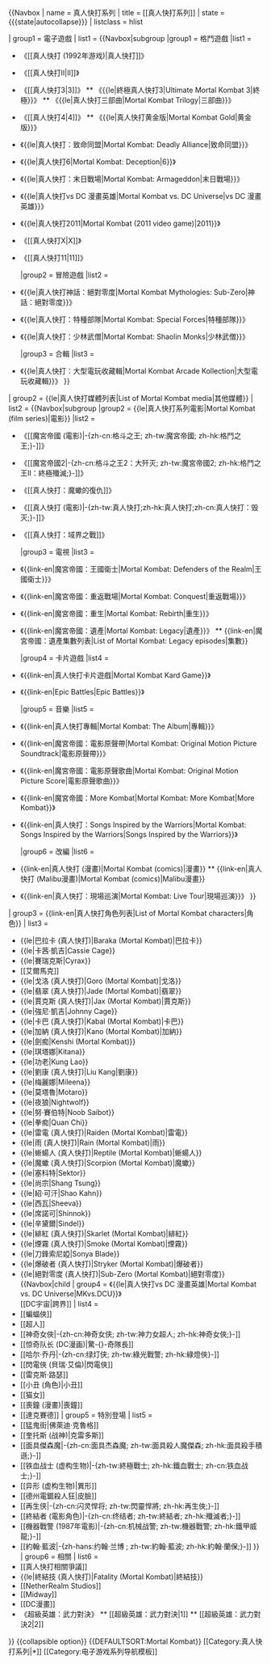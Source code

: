 {{Navbox
| name = 真人快打系列
| title = [[真人快打系列]]
| state = {{{state|autocollapse}}}
| listclass = hlist

| group1 = 電子遊戲
| list1 = 
{{Navbox|subgroup
  |group1 = 格鬥遊戲
  |list1 =
* 《[[真人快打 (1992年游戏)|真人快打]]》
* 《[[真人快打II|II]]》
* 《[[真人快打3|3]]》
** 《{{le|終極真人快打3|Ultimate Mortal Kombat 3|終極}}》
** 《{{le|真人快打三部曲|Mortal Kombat Trilogy|三部曲}}》
* 《[[真人快打4|4]]》
** 《{{le|真人快打黄金版|Mortal Kombat Gold|黄金版}}》
* 《{{le|真人快打：致命同盟|Mortal Kombat: Deadly Alliance|致命同盟}}》
* 《{{le|真人快打6|Mortal Kombat: Deception|6}}》
* 《{{le|真人快打：末日戰場|Mortal Kombat: Armageddon|末日戰場}}》
* 《{{le|真人快打vs DC 漫畫英雄|Mortal Kombat vs. DC Universe|vs DC 漫畫英雄}}》
* 《{{le|真人快打2011|Mortal Kombat (2011 video game)|2011}}》
* 《[[真人快打X|X]]》
* 《[[真人快打11|11]]》

  |group2 = 冒險遊戲
  |list2 =
* 《{{le|真人快打神話：絕對零度|Mortal Kombat Mythologies: Sub-Zero|神話：絕對零度}}》
* 《{{le|真人快打：特種部隊|Mortal Kombat: Special Forces|特種部隊}}》
* 《{{le|真人快打：少林武僧|Mortal Kombat: Shaolin Monks|少林武僧}}》

  |group3 = 合輯
  |list3 =
* 《{{le|真人快打：大型電玩收藏輯|Mortal Kombat Arcade Kollection|大型電玩收藏輯}}》
}}

| group2 = {{le|真人快打媒體列表|List of Mortal Kombat media|其他媒體}}
| list2  = 
 {{Navbox|subgroup
  |group2 = {{le|真人快打系列電影|Mortal Kombat (film series)|電影}}
  |list2 =
* 《[[魔宮帝國 (電影)|-{zh-cn:格斗之王; zh-tw:魔宮帝國; zh-hk:格鬥之王;}-]]》
* 《[[魔宮帝國2|-{zh-cn:格斗之王2：大歼灭; zh-tw:魔宮帝國2; zh-hk:格鬥之王II：終極殲滅;}-]]》
* 《[[真人快打：魔蠍的復仇]]》
* 《[[真人快打 (電影)|-{zh-tw:真人快打;zh-hk:真人快打;zh-cn:真人快打：毁灭;}-]]》
* 《[[真人快打：域界之戰]]》

  |group3 = 電視
  |list3 =
* 《{{link-en|魔宮帝國：王國衛士|Mortal Kombat: Defenders of the Realm|王國衛士}}》
* 《{{link-en|魔宮帝國：重返戰場|Mortal Kombat: Conquest|重返戰場}}》
* 《{{link-en|魔宮帝國：重生|Mortal Kombat: Rebirth|重生}}》
* 《{{link-en|魔宮帝國：遺產|Mortal Kombat: Legacy|遺產}}》
** {{link-en|魔宮帝國：遺產集數列表|List of Mortal Kombat: Legacy episodes|集數}}

  |group4 = 卡片遊戲
  |list4 =
* 《{{link-en|真人快打卡片遊戲|Mortal Kombat Kard Game}}》
* 《{{link-en|Epic Battles|Epic Battles}}》

  |group5 = 音樂
  |list5 =
* 《{{link-en|真人快打專輯|Mortal Kombat: The Album|專輯}}》
* 《{{link-en|魔宮帝國：電影原聲帶|Mortal Kombat: Original Motion Picture Soundtrack|電影原聲帶}}》
* 《{{link-en|魔宮帝國：電影原聲歌曲|Mortal Kombat: Original Motion Picture Score|電影原聲歌曲}}》
* 《{{link-en|魔宮帝國：More Kombat|Mortal Kombat: More Kombat|More Kombat}}》
* 《{{link-en|真人快打：Songs Inspired by the Warriors|Mortal Kombat: Songs Inspired by the Warriors|Songs Inspired by the Warriors}}》

  |group6 = 改編
  |list6 =
* {{link-en|真人快打 (漫畫)|Mortal Kombat (comics)|漫畫}}
** {{link-en|真人快打 (Malibu漫畫)|Mortal Kombat (comics)|Malibu漫畫}}
* 《{{link-en|真人快打：現場巡演|Mortal Kombat: Live Tour|現場巡演}}》
}}

| group3 = {{link-en|真人快打角色列表|List of Mortal Kombat characters|角色}}
| list3  = 
* {{le|巴拉卡 (真人快打)|Baraka (Mortal Kombat)|巴拉卡}}
* {{le|卡茜·凱吉|Cassie Cage}}
* {{le|賽瑞克斯|Cyrax}}
* [[艾爾馬克]]
* {{le|戈洛 (真人快打)|Goro (Mortal Kombat)|戈洛}}
* {{le|翡翠 (真人快打)|Jade (Mortal Kombat)|翡翠}}
* {{le|賈克斯 (真人快打)|Jax (Mortal Kombat)|賈克斯}}
* {{le|強尼·凱吉|Johnny Cage}}
* {{le|卡巴 (真人快打)|Kabal (Mortal Kombat)|卡巴}}
* {{le|加納 (真人快打)|Kano (Mortal Kombat)|加納}}
* {{le|劍痴|Kenshi (Mortal Kombat)}}
* {{le|琪塔娜|Kitana}}
* {{le|功老|Kung Lao}}
* {{le|劉康 (真人快打)|Liu Kang|劉康}}
* {{le|梅麗娜|Mileena}}
* {{le|莫塔魯|Motaro}}
* {{le|夜狼|Nightwolf}}
* {{le|努·賽伯特|Noob Saibot}}
* {{le|拳痴|Quan Chi}}
* {{le|雷電 (真人快打)|Raiden (Mortal Kombat)|雷電}}
* {{le|雨 (真人快打)|Rain (Mortal Kombat)|雨}}
* {{le|蜥蝪人 (真人快打)|Reptile (Mortal Kombat)|蜥蝪人}}
* {{le|魔蠍 (真人快打)|Scorpion (Mortal Kombat)|魔蠍}}
* {{le|塞科特|Sektor}}
* {{le|尚宗|Shang Tsung}}
* {{le|紹·可汗|Shao Kahn}}
* {{le|西瓦|Sheeva}}
* {{le|席諾可|Shinnok}}
* {{le|辛黛爾|Sindel}}
* {{le|緋紅 (真人快打)|Skarlet (Mortal Kombat)|緋紅}}
* {{le|煙霧 (真人快打)|Smoke (Mortal Kombat)|煙霧}}
* {{le|刀鋒索尼婭|Sonya Blade}}
* {{le|爆破者 (真人快打)|Stryker (Mortal Kombat)|爆破者}}
* {{le|絕對零度 (真人快打)|Sub-Zero (Mortal Kombat)|絕對零度}}
{{Navbox|child
| group4 = 《{{le|真人快打vs DC 漫畫英雄|Mortal Kombat vs. DC Universe|MKvs.DCU}}》<br>[[DC宇宙|跨界]]
| list4 =
* [[蝙蝠俠]]
* [[超人]]
* [[神奇女俠|-{zh-cn:神奇女侠; zh-tw:神力女超人; zh-hk:神奇女俠;}-]]
* [[惊奇队长 (DC漫画)|驚-{}-奇隊長]]
* [[哈尔·乔丹|-{zh-cn:绿灯侠; zh-tw:綠光戰警; zh-hk:綠燈俠}-]]
* [[閃電俠 (貝瑞·艾倫)|閃電俠]]
* [[雷克斯·路瑟]]
* [[小丑 (角色)|小丑]]
* [[猫女]]
* [[喪鐘 (漫畫)|喪鐘]]
* [[達克賽德]]
| group5 = 特別登場
| list5 =
* [[猛鬼街|佛萊迪·克魯格]]<!--Freddy Krueger-->
* [[奎托斯 (战神)|克雷多斯]]
* [[面具傑森魔|-{zh-cn:面具杰森魔; zh-tw:面具殺人魔傑森; zh-hk:面具殺手積遜;}-]]
* [[铁血战士 (虚构生物)|-{zh-tw:終極戰士; zh-hk:鐵血戰士; zh-cn:铁血战士;}-]]
* [[异形 (虚构生物)|異形]]
* [[德州電鋸殺人狂|皮臉]]<!--Leatherface-->
* [[再生侠|-{zh-cn:闪灵悍将; zh-tw:閃靈悍將; zh-hk:再生俠;}-]]
* [[終結者 (電影角色)|-{zh-cn:终结者; zh-tw:終結者; zh-hk:殲滅者;}-]]
* [[機器戰警 (1987年電影)|-{zh-cn:机械战警; zh-tw:機器戰警; zh-hk:鐵甲威龍;}-]]
* [[約翰·藍波|-{zh-hans:约翰·兰博 ; zh-tw:約翰·藍波; zh-hk:約翰·蘭保;}-]]
}}
| group6 = 相關
| list6  = 
* [[真人快打相關爭議]]
* {{le|終結技 (真人快打)|Fatality (Mortal Kombat)|終結技}}
* [[NetherRealm Studios]]
* [[Midway]]
* [[DC漫畫]]
* 《超級英雄：武力對決》
** [[超級英雄：武力對決|1]]
** [[超級英雄：武力對決2|2]]

}}<noinclude>
{{collapsible option}}
{{DEFAULTSORT:Mortal Kombat}}
[[Category:真人快打系列|*]]
[[Category:电子游戏系列导航模板]]
</noinclude>